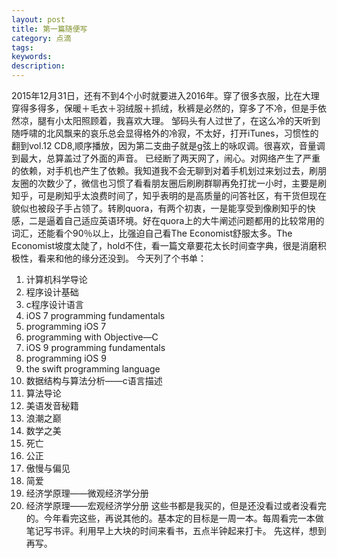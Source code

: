 ```yaml
---
layout: post
title: 第一篇随便写
category: 点滴
tags: 
keywords: 
description: 
---
```

2015年12月31日，还有不到4个小时就要进入2016年。穿了很多衣服，比在大理穿得多得多，保暖＋毛衣＋羽绒服＋抓绒，秋裤是必然的，穿多了不冷，但是手依然凉，腿有小太阳照顾着，我喜欢大理。
邹码头有人过世了，在这么冷的天听到随呼啸的北风飘来的哀乐总会显得格外的冷寂，不太好，打开iTunes，习惯性的翻到vol.12 CD8,顺序播放，因为第二支曲子就是g弦上的咏叹调。很喜欢，音量调到最大，总算盖过了外面的声音。
已经断了两天网了，闹心。对网络产生了严重的依赖，对手机也产生了依赖。我知道我不会无聊到对着手机划过来划过去，刷朋友圈的次数少了，微信也习惯了看看朋友圈后刷刷群聊再免打扰一小时，主要是刷知乎，可是刷知乎太浪费时间了，知乎表明的是高质量的问答社区，有干货但现在貌似也被段子手占领了。转刷quora，有两个初衷，一是能享受到像刷知乎的快感，二是逼着自己适应英语环境。好在quora上的大牛阐述问题都用的比较常用的词汇，还能看个90％以上，比强迫自己看The Economist舒服太多。The Economist坡度太陡了，hold不住，看一篇文章要花太长时间查字典，很是消磨积极性，看来和他的缘分还没到。
今天列了个书单：
1. 计算机科学导论
2. 程序设计基础
3. c程序设计语言
4. iOS 7 programming fundamentals
5. programming iOS 7 
6. programming with Objective—C
7. iOS 9 programming fundamentals
8. programming iOS 9 
9. the swift programming language
10. 数据结构与算法分析——c语言描述
11. 算法导论
12. 美语发音秘籍
13. 浪潮之巅
14. 数学之美
15. 死亡
16. 公正
17. 傲慢与偏见
18. 简爱
19. 经济学原理——微观经济学分册
20. 经济学原理——宏观经济学分册
这些书都是我买的，但是还没看过或者没看完的。今年看完这些，再说其他的。基本定的目标是一周一本。每周看完一本做笔记写书评。利用早上大块的时间来看书，五点半钟起来打卡。
先这样，想到再写。